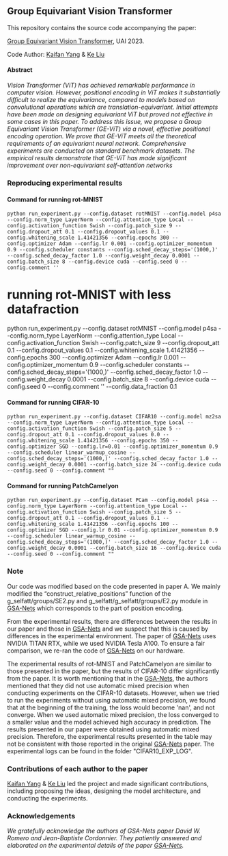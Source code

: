 ## Group Equivariant Vision Transformer

This repository contains the source code accompanying the paper:

 [Group Equivariant Vision Transformer](https://openreview.net/forum?id=uVG_7x41bN),  UAI 2023.
 
 Code Author: [Kaifan Yang](https://github.com/ZJUCDSYangKaifan/) & [Ke Liu](https://github.com/zjuKeLiu)

#### Abstract
*Vision Transformer (ViT) has achieved remarkable performance in computer vision. However, positional encoding in ViT makes it substantially difficult to realize the equivariance, compared to models based on convolutional operations which are translation-equivariant. Initial attempts have been made on designing equivariant ViT but proved not effective in some cases in this paper. To address this issue, we propose a Group Equivariant Vision Transformer (GE-ViT) via a novel, effective positional encoding operation. We prove that GE-ViT meets all the theoretical requirements of an equivariant neural network. Comprehensive experiments are conducted on standard benchmark datasets. The empirical results demonstrate that GE-ViT has made significant improvement over non-equivariant self-attention networks*

### Reproducing experimental results

#### Command for running rot-MNIST
```
python run_experiment.py --config.dataset rotMNIST --config.model p4sa --config.norm_type LayerNorm --config.attention_type Local --config.activation_function Swish --config.patch_size 9 --config.dropout_att 0.1 --config.dropout_values 0.1 --config.whitening_scale 1.41421356 --config.epochs 300 --config.optimizer Adam --config.lr 0.001 --config.optimizer_momentum 0.9 --config.scheduler constants --config.sched_decay_steps='(1000,)' --config.sched_decay_factor 1.0 --config.weight_decay 0.0001 --config.batch_size 8 --config.device cuda --config.seed 0 --config.comment ''
```
# running rot-MNIST with less datafraction
python run_experiment.py --config.dataset rotMNIST --config.model p4sa --config.norm_type LayerNorm --config.attention_type Local --config.activation_function Swish --config.patch_size 9 --config.dropout_att 0.1 --config.dropout_values 0.1 --config.whitening_scale 1.41421356 --config.epochs 300 --config.optimizer Adam --config.lr 0.001 --config.optimizer_momentum 0.9 --config.scheduler constants --config.sched_decay_steps='(1000,)' --config.sched_decay_factor 1.0 --config.weight_decay 0.0001 --config.batch_size 8 --config.device cuda --config.seed 0 --config.comment '' --config.data_fraction 0.1

#### Command for running  CIFAR-10
```
python run_experiment.py --config.dataset CIFAR10 --config.model mz2sa --config.norm_type LayerNorm --config.attention_type Local --config.activation_function Swish --config.patch_size 5 --config.dropout_att 0.1 --config.dropout_values 0.0 --config.whitening_scale 1.41421356 --config.epochs 350 --config.optimizer SGD --config.lr=0.01 --config.optimizer_momentum 0.9 --config.scheduler linear_warmup_cosine --config.sched_decay_steps='(1000,)' --config.sched_decay_factor 1.0 --config.weight_decay 0.0001 --config.batch_size 24 --config.device cuda --config.seed 0 --config.comment ""
```

#### Command for running PatchCamelyon
```
python run_experiment.py --config.dataset PCam --config.model p4sa --config.norm_type LayerNorm --config.attention_type Local --config.activation_function Swish --config.patch_size 5 --config.dropout_att 0.1 --config.dropout_values 0.1 --config.whitening_scale 1.41421356 --config.epochs 100 --config.optimizer SGD --config.lr 0.01 --config.optimizer_momentum 0.9 --config.scheduler linear_warmup_cosine --config.sched_decay_steps='(1000,)' --config.sched_decay_factor 1.0 --config.weight_decay 0.0001 --config.batch_size 16 --config.device cuda --config.seed 0 --config.comment ""
```

### Note
Our code was modified based on the code presented in paper A. We mainly modified the “construct_relative_positions” function of the g_selfatt/groups/SE2.py and g_selfatt/g_selfatt/groups/E2.py module in [GSA-Nets](https://github.com/dwromero/g_selfatt) which corresponds to the part of position encoding. 

From the experimental results, there are differences between the results in our paper and those in [GSA-Nets](https://openreview.net/forum?id=JkfYjnOEo6M) and we suspect that this is caused by differences in the experimental environment. The paper of [GSA-Nets](https://openreview.net/forum?id=JkfYjnOEo6M) uses NVIDIA TITAN RTX, while we used NVIDIA Tesla A100. To ensure a fair comparison, we re-ran the code of [GSA-Nets](https://openreview.net/forum?id=JkfYjnOEo6M) on our hardware. 

The experimental results of rot-MNIST and PatchCamelyon are similar to those presented in the paper, but the results of CIFAR-10 differ significantly from the paper. It is worth mentioning that in the [GSA-Nets](https://openreview.net/forum?id=JkfYjnOEo6M), the authors mentioned that they did not use automatic mixed precision when conducting experiments on the CIFAR-10 datasets. However, when we tried to run the experiments without using automatic mixed precision, we found that at the beginning of the training, the loss would become 'nan', and not converge. When we used automatic mixed precision, the loss converged to a smaller value and the model achieved high accuracy in prediction. The results presented in our paper were obtained using automatic mixed precision. Therefore, the experimental results presented in the table may not be consistent with those reported in the original [GSA-Nets](https://openreview.net/forum?id=JkfYjnOEo6M) paper. The experimental logs can be found in the folder "CIFAR10_EXP_LOG".

### Contributions of each author to the paper

[Kaifan Yang](https://github.com/ZJUCDSYangKaifan) & [Ke Liu](https://github.com/zjuKeLiu) led the project and made significant contributions, including proposing the ideas, designing the model architecture, and conducting the experiments.
### Acknowledgements
*We gratefully acknowledge the authors of GSA-Nets paper David W. Romero and Jean-Baptiste Cordonnier.  They patiently answered and elaborated on the experimental details of the paper [GSA-Nets](https://openreview.net/forum?id=JkfYjnOEo6M).*
